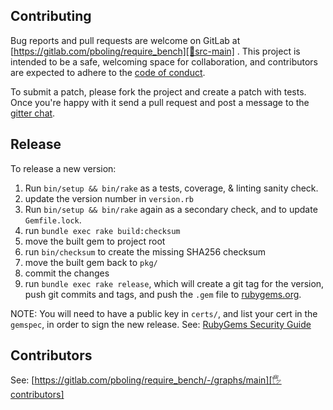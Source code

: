 ## Contributing

Bug reports and pull requests are welcome on GitLab at [https://gitlab.com/pboling/require_bench][🚎src-main]
. This project is intended to be a safe, welcoming space for collaboration, and contributors are expected to adhere to
the [code of conduct][conduct].

To submit a patch, please fork the project and create a patch with tests. Once you're happy with it send a pull request
and post a message to the [gitter chat][🏘chat].

## Release

To release a new version:

1. Run `bin/setup && bin/rake` as a tests, coverage, & linting sanity check.
2. update the version number in `version.rb`
3. Run `bin/setup && bin/rake` again as a secondary check, and to update `Gemfile.lock`.
4. run `bundle exec rake build:checksum`
5. move the built gem to project root
6. run `bin/checksum` to create the missing SHA256 checksum
7. move the built gem back to `pkg/`
8. commit the changes
9. run `bundle exec rake release`, which will create a git tag for the version, push git commits and tags, and push the `.gem` file to [rubygems.org][rubygems].

NOTE: You will need to have a public key in `certs/`, and list your cert in the
`gemspec`, in order to sign the new release.
See: [RubyGems Security Guide][rubygems-security-guide]

## Contributors

See: [https://gitlab.com/pboling/require_bench/-/graphs/main][🖐contributors]

[conduct]: https://gitlab.com/pboling/require_bench/-/blob/main/CODE_OF_CONDUCT.md
[🖐contributors]: https://gitlab.com/pboling/require_bench/-/graphs/main
[🚎src-main]: https://gitlab.com/pboling/require_bench/-/tree/main
[🏘chat]: https://matrix.to/#/#pboling_require_bench:gitter.im
[rubygems-security-guide]: https://guides.rubygems.org/security/#building-gems
[rubygems]: https://rubygems.org
